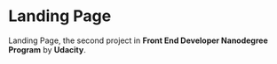 # Landing Page

Landing Page, the second project in **Front End Developer Nanodegree Program** by **Udacity**.